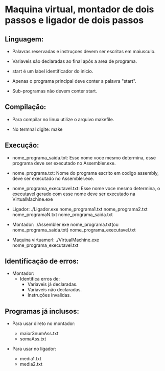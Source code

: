# Maquina virtual, montador de dois passos e ligador de dois passos

	
## Linguagem:

* Palavras reservadas e instruçoes devem ser
escritas em maiusculo.

* Variaveis são declaradas ao final após a area
de programa.

* start é um label identificador do inicio.
* Apenas o programa principal deve conter a palavra "start".
* Sub-programas não devem conter start.



## Compilação:

* Para compilar no linux utilize o arquivo makefile.

* No termnal digite:  make


## Execução:

* nome_programa_saida.txt: Esse nome voce mesmo determina, esse programa deve ser executado no Assembler.exe.

* nome_programa.txt: Nome do programa escrito em codigo assembly, deve ser executado no Assembler.exe.

* nome_programa_executavel.txt: Esse nome voce mesmo determina, o executavel gerado com esse nome deve ser executado na VirtualMachine.exe

* Ligador: ./Ligador.exe nome_programa1.txt nome_programa2.txt nome_programaN.txt nome_programa_saida.txt

* Montador: ./Assembler.exe nome_programa.txt(ou nome_programa_saida.txt) nome_programa_executavel.txt

* Maquina virtuamerl: ./VirtualMachine.exe nome_programa_executavel.txt

## Identificação de erros:

* Montador: 
	* Identifica erros de: 
		* Variaveis já declaradas.
		* Variaveis não declaradas.
		* Instruções invalidas.

## Programas já inclusos:

* Para usar direto no montador: 
	* maior3numAss.txt
	* somaAss.txt

* Para usar no ligador:
	* media1.txt
	* media2.txt



